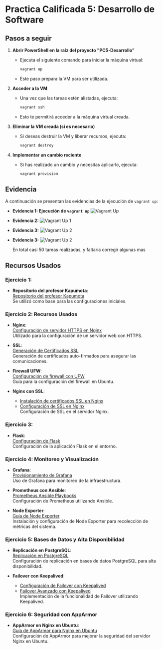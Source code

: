# Practica Calificada 5: Desarrollo de Software

## Pasos a seguir

1. **Abrir PowerShell en la raíz del proyecto "PC5-Desarrollo"**
   - Ejecuta el siguiente comando para iniciar la máquina virtual:
     ```bash
     vagrant up
     ```
   - Este paso prepara la VM para ser utilizada.

2. **Acceder a la VM**
   - Una vez que las tareas estén alistadas, ejecuta:
     ```bash
     vagrant ssh
     ```
   - Esto te permitirá acceder a la máquina virtual creada.

3. **Eliminar la VM creada (si es necesario)**
   - Si deseas destruir la VM y liberar recursos, ejecuta:
     ```bash
     vagrant destroy
     ```

4. **Implementar un cambio reciente**
   - Si has realizado un cambio y necesitas aplicarlo, ejecuta:
     ```bash
     vagrant provision
     ```

## Evidencia

A continuación se presentan las evidencias de la ejecución de `vagrant up`:

- **Evidencia 1: Ejecución de `vagrant up`**
  ![Vagrant Up](imagenes/vagrant_up.jpg)

- **Evidencia 2:** 
  ![Vagrant Up 1](imagenes/vagrant_up_1.jpg)

- **Evidencia 3:**
  ![Vagrant Up 2](imagenes/vagrant_up_2.jpg)

- **Evidencia 3:**
  ![Vagrant Up 2](imagenes/vagrant_up_3.jpg)

  En total casi 50 tareas realizadas, y faltaría corregir algunas mas

## Recursos Usados

### Ejercicio 1:
- **Repositorio del profesor Kapumota**:  
  [Repositorio del profesor Kapumota](https://github.com/kapumota/Actividades-CC3S2/tree/main/2024-2/Semana6)  
  Se utilizó como base para las configuraciones iniciales.

### Ejercicio 2: Recursos Usados

- **Nginx**:  
  [Configuración de servidor HTTPS en Nginx](https://softwarecrafters.io/devops/configurar-servidor-https-nginx)  
  Utilizado para la configuración de un servidor web con HTTPS.

- **SSL**:  
  [Generación de Certificados SSL](https://ibm.com/docs/es/sevone-npm/7.0?topic=guides-generate-self-signed-certificate-certificate-signing-request)  
  Generación de certificados auto-firmados para asegurar las comunicaciones.

- **Firewall UFW**:  
  [Configuración de firewall con UFW](https://www.digitalocean.com/community/tutorials/how-to-set-up-a-firewall-with-ufw-on-ubuntu-20-04-es)  
  Guía para la configuración del firewall en Ubuntu.

- **Nginx con SSL**:  
  - [Instalación de certificados SSL en Nginx](https://www.swhosting.com/en/comunidad/manual/how-to-install-ssl-certificate-in-nginx)  
  - [Configuración de SSL en Nginx](https://docs.nginx.com/nginx/admin-guide/security-controls/terminating-ssl-http/)  
  Configuración de SSL en el servidor Nginx.

### Ejercicio 3:

- **Flask**:  
  [Configuración de Flask](https://flask.palletsprojects.com/en/stable/config/)  
  Configuración de la aplicación Flask en el entorno.

### Ejercicio 4: Monitoreo y Visualización

- **Grafana**:  
  [Provisionamiento de Grafana](https://grafana.com/docs/grafana/latest/administration/provisioning/)  
  Uso de Grafana para monitoreo de la infraestructura.

- **Prometheus con Ansible**:  
  [Prometheus Ansible Playbooks](https://github.com/prometheus-community/ansible)  
  Configuración de Prometheus utilizando Ansible.

- **Node Exporter**:  
  [Guía de Node Exporter](https://prometheus.io/docs/guides/node-exporter/)  
  Instalación y configuración de Node Exporter para recolección de métricas del sistema.

### Ejercicio 5: Bases de Datos y Alta Disponibilidad

- **Replicación en PostgreSQL**:  
  [Replicación en PostgreSQL](https://kinsta.com/es/blog/postgresql-replicacion/)  
  Configuración de replicación en bases de datos PostgreSQL para alta disponibilidad.

- **Failover con Keepalived**:  
  - [Configuración de Failover con Keepalived](https://www.sysadminsdecuba.com/2022/08/keepalived-como-failover-para-un-solo-ip-publico/)  
  - [Failover Avanzado con Keepalived](https://www.redhat.com/en/blog/advanced-keepalived)  
  Implementación de la funcionalidad de Failover utilizando Keepalived.

### Ejercicio 6: Seguridad con AppArmor

- **AppArmor en Nginx en Ubuntu**:  
  [Guía de AppArmor para Nginx en Ubuntu](https://www.digitalocean.com/community/tutorials/how-to-create-an-apparmor-profile-for-nginx-on-ubuntu-14-04)  
  Configuración de AppArmor para mejorar la seguridad del servidor Nginx en Ubuntu.
